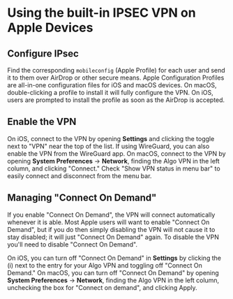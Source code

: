 # Using the built-in IPSEC VPN on Apple Devices

## Configure IPsec

Find the corresponding `mobileconfig` (Apple Profile) for each user and send it to them over AirDrop or other secure means. Apple Configuration Profiles are all-in-one configuration files for iOS and macOS devices. On macOS, double-clicking a profile to install it will fully configure the VPN. On iOS, users are prompted to install the profile as soon as the AirDrop is accepted.

## Enable the VPN

On iOS, connect to the VPN by opening **Settings** and clicking the toggle next to "VPN" near the top of the list. If using WireGuard, you can also enable the VPN from the WireGuard app. On macOS, connect to the VPN by opening **System Preferences** -> **Network**, finding the Algo VPN in the left column, and clicking "Connect." Check "Show VPN status in menu bar" to easily connect and disconnect from the menu bar.

## Managing "Connect On Demand"

If you enable "Connect On Demand", the VPN will connect automatically whenever it is able. Most Apple users will want to enable "Connect On Demand", but if you do then simply disabling the VPN will not cause it to stay disabled; it will just "Connect On Demand" again. To disable the VPN you'll need to disable "Connect On Demand".

On iOS, you can turn off "Connect On Demand" in **Settings** by clicking the (i) next to the entry for your Algo VPN and toggling off "Connect On Demand." On macOS, you can turn off "Connect On Demand" by opening **System Preferences** -> **Network**, finding the Algo VPN in the left column, unchecking the box for "Connect on demand", and clicking Apply.